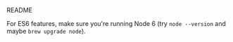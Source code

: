 README

For ES6 features, make sure you're running Node 6 (try `node --version` and maybe `brew upgrade node`).

